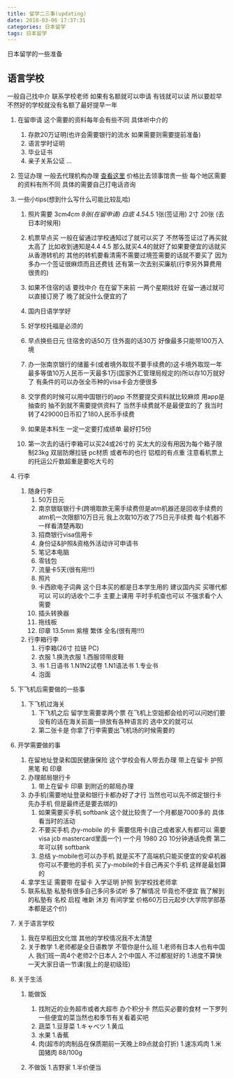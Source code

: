 ```yaml
---
title: 留学二三事(updating)
date: 2018-03-06 17:37:31
categories: 日本留学
tags: 日本留学
---
```

日本留学的一些准备
<!--more-->


## 语言学校

一般自己找中介 联系学校老师 如果有名额就可以申请 有钱就可以读 所以要趁早不然好的学校就没有名额了最好提早一年
1. 在留申请
这个需要的资料每年会有些不同 具体听中介的
    1. 存款20万证明(也许会需要银行的流水 如果需要则需要提前准备)
    2. 语言学时证明
    3. 毕业证书
    4. 亲子关系公证
    ...

2. 签证办理
一般去代理机构办理 [查看这里](http://www.cn.emb-japan.go.jp/aboutus.htm) 价格比去领事馆贵一些 每个地区需要的资料有所不同 具体的需要自己打电话咨询

3. 一些小tips(想到什么写什么可能比较乱哈)
    1. 照片需要 3cm*4cm 8张(在留申请) 白底 4.5*4.5 1张(签证用) 2寸 20张 (去日本时候用)
    2. 机票早点买 一般在留通过学校通知过了就可以买了 不然等签证过了再买就太高了
比如收到通知是4.4 4.5 那么就买4.4的就好了如果要便宜的话就买从香港转机的 其他的转机要看清需不需要过境签需要的话就不要买了 因为多办一个签证很麻烦而且还费钱 还有第一次去别买廉航(行李另外算费用很贵的)

    3. 如果不住宿的话 要找中介 在在留下来前 一两个星期找好 在留一通过就可以直接订房了 晚了就没什么便宜的了
    4. 国内日语学学好
    5. 好学校托福是必须的
    6. 早点换些日元 住宿舍的话50万 住外面的话30万 好像最多只能带100万入境
    7. 办一张南京银行的储蓄卡(或者境外取现不要手续费的)这卡境外取现一年最多等值10万人民币一天最多1万(国家外汇管理局规定的)所以存10万就好了 有条件的可以办张全币种的visa卡会方便很多
    8. 交学费的时候可以用中国银行的app 不然要提交资料就比较麻烦 用app是抽查的 抽不到就不需要提供资料了 当然手续费就不是最便宜的了 我当时转了429000日币扣了180人民币手续费
    9. 如果是本科生 一定一定要打成绩单 最好打5份
    10. 第一次去的话行李箱可以买24或26寸的 买太大的没有用因为每个箱子限制23kg 双层防爆拉链 pc材质 或者布的也行 铝框的有点重 注意看机票上的托运公斤数超重是要吃大亏的


4. 行李
    1. 随身行李
        1. 50万日元
        1. 南京银联银行卡(跨境取款无需手续费但是atm机器还是回收手续费的 atm机一次限额10万日元 我上次取10万收了75日元手续费 每个机器不一样看清楚再取)
        1. 招商银行visa信用卡
        1. 身份证&护照&资格外活动许可申请书
        1. 笔记本电脑
        1. 零钱包
        1. 流量卡5天(很有用!!!)
        1. 照片
        1. 卡西欧电子词典 这个日本买的都是日本学生用的 建议国内买 买哪代都可以 可以的话收个二手 主要上课用 平时手机查也可以 不强求看个人需要
        1. 插头转换器
        1. 拖线板
        1. 印章 13.5mm 紫檀 繁体 全名(很有用!!!)
    1. 行李箱行李
        1. 行李箱(26寸 拉链 PC)
        1. 衣服
            1.换洗衣服
            1.西服领带皮鞋
        1. 书
            1.日语书
                1.N1N2试卷
                1.N1语法书
            1.专业书
        1. 泡面

5. 下飞机后需要做的一些事
    1. 下飞机过海关
        1. 下飞机之后 留学生需要拿两个票 在飞机上空姐都会给的可以问她们要 没有的话在海关前面一排放有各种语言的 选中文的就可以
        1. 第二张卡是 你拿了行李需要出飞机场的时候需要的
6. 开学需要做的事
    1. 在留地址登录和国民健康保险
        这个学校会有人带去办理 带上在留卡 护照 黑笔 和 印章
    1. 办理邮局银行卡
        1. 带上在留卡 印章 到附近的邮局办理
    1. 办手机(需要地址登录和银行卡都办好了才行 当然也可以先不绑定银行卡先办手机 但是最终还是要去绑的)
        1. 如果需要买手机
            softbank 这个就比较贵了一个月都是7000多的 具体看当时的活动
        1. 不要买手机
            办y-mobile 的卡 需要信用卡(自己或者家人有都可以 需要visa jcb mastercard里面一个) 一个月 1980 2G 10分钟通话免费 第二年可以转 softbank
        1. 总结
            y-mobile也可以办手机 就是买不了高端机只能买便宜的安卓机器 你可以不要他的手机 买了y-mobile的卡自己再买个手机 这样是最划算的 
    1. 拿学生证
        需要带 在留卡 入学证明 护照 到学校找老师拿
    1. 联系私塾
        私塾有很多自己多问多试听 多了解情况 毕竟也不便宜 我了解到的私塾有 名校 启程 唯新 沐刃 有间学堂 价格60万日元起步(大学院学部基本都是这个价)
7. 关于语言学校
    1. 我在早稻田文化馆 其他的学校情况我不太清楚
    1. 关于教学
        1.老师都是全日语教学 不管你是什么班
        1.老师有日本人也有中国人 我们班一周4个老师2个日本人 2个中国人 不过都挺好的
        1.进度不算快一天大家日语一节课(我上的是初级班)
8. 关于生活
    1. 能做饭
        1. 找附近的业务超市或者大超市 办个积分卡 然后买必要的食材 一下罗列一些便宜的菜当然也和季节有关看着买吧
        1. 蔬菜
            1.豆芽菜
            1.キャベツ
            1.黄瓜
        1. 水果
            1.香蕉
        1. 肉(超市的肉制品在保质期前一天晚上89点就会打折)
            1.速冻鸡肉
            1.米国猪肉 88/100g

    1. 不做饭
        1.吉野家
        1.半价便当